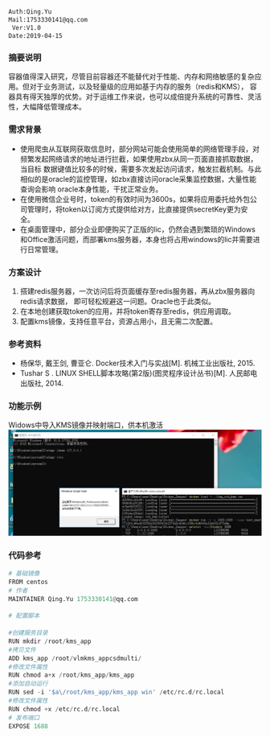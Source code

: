```shell
Auth:Qing.Yu
Mail:1753330141@qq.com
 Ver:V1.0
Date:2019-04-15
```

### 摘要说明
容器值得深入研究，尽管目前容器还不能替代对于性能、内存和网络敏感的复杂应用。但对于业务测试，以及轻量级的应用如基于内存的服务（redis和KMS），
容器具有得天独厚的优势。对于运维工作来说，也可以成倍提升系统的可靠性、灵活性，大幅降低管理成本。

### 需求背景
- 使用爬虫从互联网获取信息时，部分网站可能会使用简单的网络管理手段，对频繁发起网络请求的地址进行拦截，如果使用zbx从同一页面直接抓取数据，当目标
数据键值比较多的时候，需要多次发起访问请求，触发拦截机制。与此相似的是oracle的监控管理，如zbx直接访问oracle采集监控数据，大量性能查询会影响
oracle本身性能，干扰正常业务。
- 在使用微信企业号时，token的有效时间为3600s，如果将应用委托给外包公司管理时，将token以订阅方式提供给对方，比直接提供secretKey更为安全。
- 在桌面管理中，部分企业即便购买了正版的lic，仍然会遇到繁琐的Windows和Office激活问题，而部署kms服务器，本身也将占用windows的lic并需要进行日常管理。

### 方案设计
1. 搭建redis服务器，一次访问后将页面缓存至redis服务器，再从zbx服务器向redis请求数据，
即可轻松规避这一问题。Oracle也于此类似。
1. 在本地创建获取token的应用，并将token寄存至redis，供应用调取。
1. 配置kms镜像，支持任意平台，资源占用小，且无需二次配置。

### 参考资料
- 杨保华, 戴王剑, 曹亚仑. Docker技术入门与实战[M]. 机械工业出版社, 2015.
- Tushar S . LINUX SHELL脚本攻略(第2版)(图灵程序设计丛书)[M]. 人民邮电出版社, 2014.

### 功能示例
Widows中导入KMS镜像并映射端口，供本机激活
![示例](https://github.com/QingYu2017/pic/blob/master/2019041501.png)

### 代码参考
```python
# 基础镜像
FROM centos
# 作者
MAINTAINER Qing.Yu 1753330141@qq.com

# 配置脚本

#创建服务目录
RUN mkdir /root/kms_app
#拷贝文件
ADD kms_app /root/vlmkms_appcsdmulti/
#修改文件属性
RUN chmod a+x /root/kms_app/kms_app
#添加自动运行
RUN sed -i '$a\/root/kms_app/kms_app win' /etc/rc.d/rc.local
#修改文件属性
RUN chmod +x /etc/rc.d/rc.local
# 发布端口
EXPOSE 1688
```
